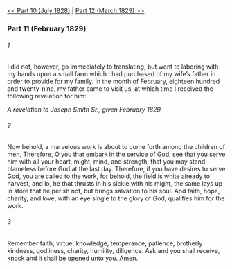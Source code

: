 [<< Part 10 (July 1828)](Part%2010%20(July%201828))  |  [Part 12 (March 1829) >>](Part%2012%20(March%201829))

### Part 11 (February 1829)
###### 1
I did not, however, go immediately to translating, but went to laboring with my hands upon a small farm which I had purchased of my wife’s father in order to provide for my family. In the month of February, eighteen hundred and twenty-nine, my father came to visit us, at which time I received the following revelation for him:


*A revelation to Joseph Smith Sr., given February 1829.*

###### 2
Now behold, a marvelous work is about to come forth among the children of men, Therefore, O you that embark in the service of God, see that you serve him with all your heart, might, mind, and strength, that you may stand blameless before God at the last day. Therefore, if you have desires to serve God, you are called to the work, for behold, the field is white already to harvest, and lo, he that thrusts in his sickle with his might, the same lays up in store that he perish not, but brings salvation to his soul. And faith, hope, charity, and love, with an eye single to the glory of God, qualifies him for the work.

###### 3
Remember faith, virtue, knowledge, temperance, patience, brotherly kindness, godliness, charity, humility, diligence. Ask and you shall receive, knock and it shall be opened unto you. Amen.